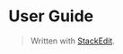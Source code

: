 # User Guide




> Written with [StackEdit](https://stackedit.io/).
<!--stackedit_data:
eyJoaXN0b3J5IjpbMzI4NDA1ODIwLDEzNzY2NTIzODRdfQ==
-->
